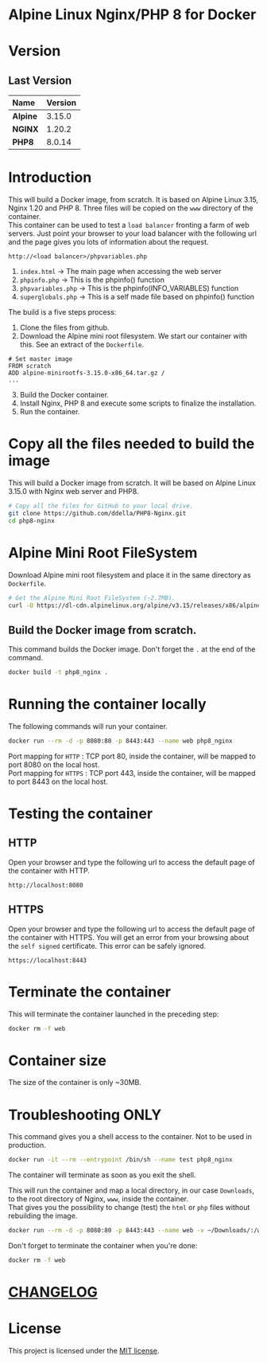 # Alpine Linux Nginx/PHP 8 for Docker
# Version
## Last Version
|Name|Version|
|:---|:---|
|**Alpine**|3.15.0|
|**NGINX**|1.20.2|
|**PHP8**|8.0.14|

# Introduction
This will build a Docker image, from scratch. It is based on Alpine Linux 3.15, Nginx 1.20 and PHP 8.
Three files will be copied on the ```www``` directory of the container.  
This container can be used to test a ```load balancer``` fronting a farm of web servers.
Just point your browser to your load balancer with the following url and the page gives you lots of information about the request.
```url
http://<load balancer>/phpvariables.php
```

1. ```index.html``` -> The main page when accessing the web server
2. ```phpinfo.php``` -> This is the phpinfo() function
3. ```phpvariables.php``` -> This is the phpinfo(INFO_VARIABLES) function
4. ```superglobals.php``` -> This is a self made file based on phpinfo() function

The build is a five steps process:

1. Clone the files from github.
2. Download the Alpine mini root filesystem. We start our container with this. See an extract of the ```Dockerfile```.
```Docker
# Set master image
FROM scratch
ADD alpine-minirootfs-3.15.0-x86_64.tar.gz /
...
```
3. Build the Docker container.
4. Install Nginx, PHP 8 and execute some scripts to finalize the installation.
5. Run the container.

# Copy all the files needed to build the image
This will build a Docker image from scratch. It will be based on Alpine Linux 3.15.0 with Nginx web server and PHP8.
```sh
# Copy all the files for GitHub to your local drive.
git clone https://github.com/ddella/PHP8-Nginx.git
cd php8-nginx
```

# Alpine Mini Root FileSystem
Download Alpine mini root filesystem and place it in the same directory as ```Dockerfile```.
```sh
# Get the Alpine Mini Root FileSystem (~2.7MB).
curl -O https://dl-cdn.alpinelinux.org/alpine/v3.15/releases/x86/alpine-minirootfs-3.15.0-x86.tar.gz
```

## Build the Docker image from scratch.
This command builds the Docker image. Don't forget the ```.``` at the end of the command.
```sh
docker build -t php8_nginx .
```

# Running the container locally
The following commands will run your container.
```sh
docker run --rm -d -p 8080:80 -p 8443:443 --name web php8_nginx
```

Port mapping for ```HTTP```  : TCP port 80, inside the container, will be mapped to port 8080 on the local host.  
Port mapping for ```HTTPS``` : TCP port 443, inside the container, will be mapped to port 8443 on the local host.

# Testing the container
## HTTP
Open your browser and type the following url to access the default page of the container with HTTP.
```url
http://localhost:8080
```
## HTTPS
Open your browser and type the following url to access the default page of the container with HTTPS.
You will get an error from your browsing about the ```self signed``` certificate. This error can be safely ignored.
```url
https://localhost:8443
```

# Terminate the container
This will terminate the container launched in the preceding step:
```sh   
docker rm -f web
```

# Container size
The size of the container is only ~30MB.

# Troubleshooting ONLY
This command gives you a shell access to the container. Not to be used in production.

```bash
docker run -it --rm --entrypoint /bin/sh --name test php8_nginx
```
The container will terminate as soon as you exit the shell.

This will run the container and map a local directory, in our case ```Downloads```, to the root directory of Nginx, ```www```, inside the container.  
That gives you the possibility to change (test) the ```html``` or ```php``` files without rebuilding the image.
```sh
docker run --rm -d -p 8080:80 -p 8443:443 --name web -v ~/Downloads/:/www php8_nginx
```

Don't forget to terminate the container when you're done:
```sh   
docker rm -f web
```

# [CHANGELOG](./CHANGELOG.md)

# License
This project is licensed under the [MIT license](LICENSE).
